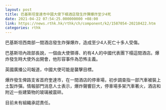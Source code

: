 ```yaml
---
layout: post
title: 巴基斯坦奎達市中國大使下榻酒店發生炸彈爆炸至少4死
date: 2021-04-22 07:54:25.000000000 +08:00
link: https://news.rthk.hk/rthk/ch/component/k2/1587054-20210422.htm
categories: rthk
---
```


巴基斯坦西南部一間酒店發生炸彈爆炸，造成至少4人死亡十多人受傷。

巴基斯坦內政部長說，一個由大使領導、約有4人的中國代表團下榻這間酒店。爆炸發生時大使外出開會，他形容事件為恐怖主義。

英國廣播公司報道，中國大使可能是襲擊目標。

爆炸發生俾路支省首府奎達市，在一間酒店的停車場，初步調查指一部汽車被裝上土製炸彈。情報部門消息人士表示，爆炸聲響巨大，停車場多架汽車著火，酒店和附近一些建築物的玻璃被震碎。

目前未有組織承認責任。
